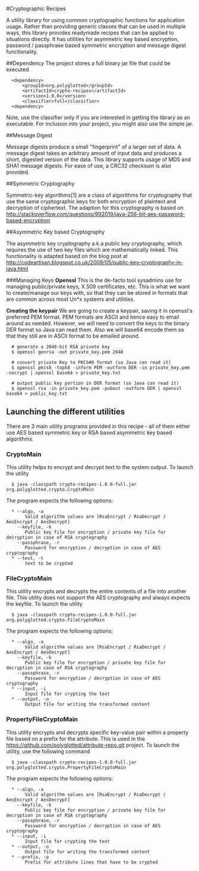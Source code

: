 #Cryptographic Recipes

A utility library for using common cryptographic functions for application usage. Rather than providing 
generic classes that can be used in multiple ways, this library provides readymade recipes that can be 
applied to situations directly. It has utilities for asymmetric key based encryption, password / 
passphrase based symmetric encryption and message digest functionality.

##Dependency
The project stores a full binary jar file that could be executed.

      <dependency>
          <groupId>org.polyglotted</groupId>
          <artifactId>crypto-recipes</artifactId>
          <version>1.0.0</version>
          <classifier>full</classifier>
      <dependency>

Note, use the classifier only if you are interested in getting the library as an executable. For inclusion 
into your project, you might also use the simple jar. 

##Message Digest

Message digests produce a small "fingerprint" of a larger set of data. A message digest takes an arbitrary 
amount of input data and produces a short, digested version of the data. This library supports usage of 
MD5 and SHA1 message digests. For ease of use, a CRC32 checksum is also provided.

##Symmetric Cryptography

Symmetric-key algorithms[1] are a class of algorithms for cryptography that use the same cryptographic 
keys for both encryption of plaintext and decryption of ciphertext. The adaption for this cryptography 
is based on <http://stackoverflow.com/questions/992019/java-256-bit-aes-password-based-encryption>

##Asymmetric Key based Cryptography

The asymmetric key cryptography a.k.a public key cryptography, which requires the use of two key files which 
are mathematically linked. This functionality is adapted based on the blog post at 
<http://codeartisan.blogspot.co.uk/2009/05/public-key-cryptography-in-java.html>

###Managing Keys
<b>Openssl</b> This is the de-facto tool sysadmins use for managing public/private keys, X.509 certificates, 
etc. This is what we want to create/manage our keys with, so that they can be stored in formats that are 
common across most Un*x systems and utilities.

<b>Creating the keypair</b> We are going to create a keypair, saving it in openssl's preferred PEM format. 
PEM formats are ASCII and hence easy to email around as needed. However, we will need to convert the keys to 
the binary DER format so Java can read them. Also we will base64 encode them so that they still are in ASCII 
format to be emailed around.

      # generate a 2048-bit RSA private key
      $ openssl genrsa -out private_key.pem 2048

      # convert private Key to PKCS#8 format (so Java can read it)
      $ openssl pkcs8 -topk8 -inform PEM -outform DER -in private_key.pem -nocrypt | openssl base64 > private_key.txt

      # output public key portion in DER format (so Java can read it)
      $ openssl rsa -in private_key.pem -pubout -outform DER | openssl base64 > public_key.txt

## Launching the different utilities

There are 3 main utility programs provided in this recipe - all of them either use AES based symmetric key 
or RSA based asymmetric key based algorithms. 

### CryptoMain

This utility helps to encrypt and decrypt text to the system output. To launch the utility

      $ java -classpath crypto-recipes-1.0.0-full.jar org.polyglotted.crypto.CryptoMain

The program expects the following options:

      * --algo, -a
           Valid algorithm values are [RsaEncrypt / RsaDecrypt / AesEncrypt / AesDecrypt]
        --keyfile, -k
           Public key file for encryption / private key file for decryption in case of RSA cryptography
        --passphrase, -r
           Password for encryption / decryption in case of AES cryptography
      * --text, -t
           text to be crypted

### FileCryptoMain

This utility encrypts and decrypts the entire contents of a file into another file. This utility 
does not support the AES cryptography and always expects the keyfile. To launch the utility

      $ java -classpath crypto-recipes-1.0.0-full.jar org.polyglotted.crypto.FileCryptoMain

The program expects the following options:

      * --algo, -a
           Valid algorithm values are [RsaEncrypt / RsaDecrypt / AesEncrypt / AesDecrypt]
        --keyfile, -k
           Public key file for encryption / private key file for decryption in case of RSA cryptography
        --passphrase, -r
           Password for encryption / decryption in case of AES cryptography
      * --input, -i
           Input file for crypting the text
      * --output, -o
           Output file for writing the transformed content

### PropertyFileCryptoMain

This utility encrypts and decrypts specific key-value pair within a property file based on a prefix for the 
attribute. This is used in the <https://github.com/polyglotted/attribute-repo.git> project. To launch 
the utility, use the following command

      $ java -classpath crypto-recipes-1.0.0-full.jar org.polyglotted.crypto.PropertyFileCryptoMain
        
The program expects the following options:

      * --algo, -a
           Valid algorithm values are [RsaEncrypt / RsaDecrypt / AesEncrypt / AesDecrypt]
        --keyfile, -k
           Public key file for encryption / private key file for decryption in case of RSA cryptography
        --passphrase, -r
           Password for encryption / decryption in case of AES cryptography
      * --input, -i
           Input file for crypting the text
      * --output, -o
           Output file for writing the transformed content
      * --prefix, -p
           Prefix for attribute lines that have to be crypted
